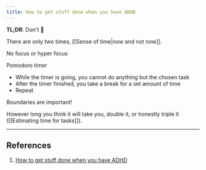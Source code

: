 ```yaml
---
title: How to get stuff done when you have ADHD
---
```


**TL;DR**: Don't :smiling_face_with_tear:

There are only two times, [[Sense of time|now and not now]].

No focus or hyper focus

Pomodoro timer

- While the timer is going, you cannot do anything but the chosen task
- After the timer finished, you take a break for a set amount of time
- Repeat

Boundaries are important!

However long you think it will take you, double it, or honestly triple it ([[Estimating time for tasks]]).

---

## References
1. [How to get stuff done when you have ADHD](https://www.youtube.com/watch?v=YLkOZhROvA4)
